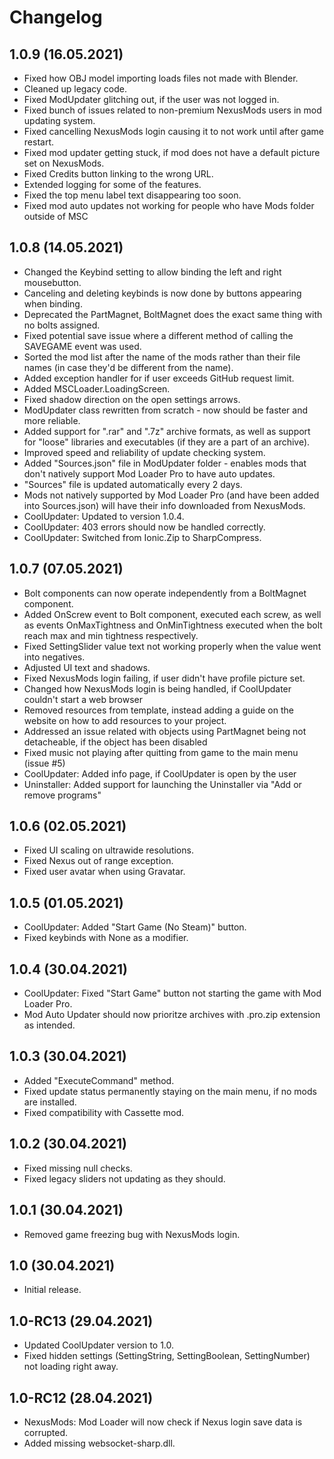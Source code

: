 # Changelog

## 1.0.9 (16.05.2021)

- Fixed how OBJ model importing loads files not made with Blender.
- Cleaned up legacy code.
- Fixed ModUpdater glitching out, if the user was not logged in.
- Fixed bunch of issues related to non-premium NexusMods users in mod updating system.
- Fixed cancelling NexusMods login causing it to not work until after game restart.
- Fixed mod updater getting stuck, if mod does not have a default picture set on NexusMods.
- Fixed Credits button linking to the wrong URL.
- Extended logging for some of the features.
- Fixed the top menu label text disappearing too soon.
- Fixed mod auto updates not working for people who have Mods folder outside of MSC

## 1.0.8 (14.05.2021)

- Changed the Keybind setting to allow binding the left and right mousebutton.
- Canceling and deleting keybinds is now done by buttons appearing when binding.
- Deprecated the PartMagnet, BoltMagnet does the exact same thing with no bolts assigned.
- Fixed potential save issue where a different method of calling the SAVEGAME event was used.
- Sorted the mod list after the name of the mods rather than their file names (in case they'd be different from the name).
- Added exception handler for if user exceeds GitHub request limit.
- Added MSCLoader.LoadingScreen.
- Fixed shadow direction on the open settings arrows.	
- ModUpdater class rewritten from scratch - now should be faster and more reliable.
- Added support for ".rar" and ".7z" archive formats, as well as support for "loose" libraries and executables (if they are a part of an archive).
- Improved speed and reliability of update checking system.
- Added "Sources.json" file in ModUpdater folder - enables mods that don't natively support Mod Loader Pro to have auto updates.
- "Sources" file is updated automatically every 2 days.
- Mods not natively supported by Mod Loader Pro (and have been added into Sources.json) will have their info downloaded from NexusMods.
- CoolUpdater: Updated to version 1.0.4.
- CoolUpdater: 403 errors should now be handled correctly.
- CoolUpdater: Switched from Ionic.Zip to SharpCompress.

## 1.0.7 (07.05.2021)

- Bolt components can now operate independently from a BoltMagnet component.
- Added OnScrew event to Bolt component, executed each screw, as well as events OnMaxTightness and OnMinTightness executed when the bolt reach max and min tightness respectively.
- Fixed SettingSlider value text not working properly when the value went into negatives.
- Adjusted UI text and shadows.
- Fixed NexusMods login failing, if user didn't have profile picture set.
- Changed how NexusMods login is being handled, if CoolUpdater couldn't start a web browser
- Removed resources from template, instead adding a guide on the website on how to add resources to your project.
- Addressed an issue related with objects using PartMagnet being not detacheable, if the object has been disabled
- Fixed music not playing after quitting from game to the main menu (issue #5)
- CoolUpdater: Added info page, if CoolUpdater is open by the user
- Uninstaller: Added support for launching the Uninstaller via "Add or remove programs"

## 1.0.6 (02.05.2021)

- Fixed UI scaling on ultrawide resolutions.
- Fixed Nexus out of range exception.
- Fixed user avatar when using Gravatar.

## 1.0.5 (01.05.2021)

- CoolUpdater: Added "Start Game (No Steam)" button.
- Fixed keybinds with None as a modifier.

## 1.0.4 (30.04.2021)

- CoolUpdater: Fixed "Start Game" button not starting the game with Mod Loader Pro.
- Mod Auto Updater should now prioritze archives with .pro.zip extension as intended.

## 1.0.3 (30.04.2021)

- Added "ExecuteCommand" method.
- Fixed update status permanently staying on the main menu, if no mods are installed.
- Fixed compatibility with Cassette mod.

## 1.0.2 (30.04.2021)

- Fixed missing null checks.
- Fixed legacy sliders not updating as they should.

## 1.0.1 (30.04.2021)

- Removed game freezing bug with NexusMods login.

## 1.0 (30.04.2021)

- Initial release.

## 1.0-RC13 (29.04.2021)

- Updated CoolUpdater version to 1.0.
- Fixed hidden settings (SettingString, SettingBoolean, SettingNumber) not loading right away.

## 1.0-RC12 (28.04.2021)

- NexusMods: Mod Loader will now check if Nexus login save data is corrupted.
- Added missing websocket-sharp.dll.
